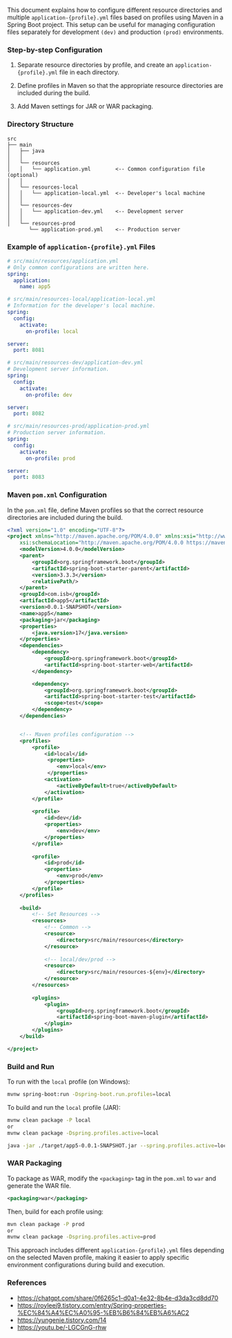 
This document explains how to configure different resource directories and multiple `application-{profile}.yml` files based on profiles using Maven in a Spring Boot project. This setup can be useful for managing configuration files separately for development `(dev)` and production `(prod)` environments.

### Step-by-step Configuration

1. Separate resource directories by profile, and create an `application-{profile}.yml` file in each directory.
   
2. Define profiles in Maven so that the appropriate resource directories are included during the build.

3. Add Maven settings for JAR or WAR packaging.

### Directory Structure

```
src
├── main
│   ├── java
│   │ 
│   └── resources
│   │   └── application.yml        <-- Common configuration file (optional)
│   │ 
│   └── resources-local
│   │   └── application-local.yml  <-- Developer's local machine
│   │ 
│   └── resources-dev
│   │   └── application-dev.yml    <-- Development server
│   │ 
│   └── resources-prod
       └── application-prod.yml    <-- Production server
```       

### Example of `application-{profile}.yml` Files

```yml
# src/main/resources/application.yml   
# Only common configurations are written here.
spring:
  application:
    name: app5
```

```yml
# src/main/resources-local/application-local.yml 
# Information for the developer's local machine.
spring:
  config:
    activate:
      on-profile: local

server:
  port: 8081
```

```yml
# src/main/resources-dev/application-dev.yml 
# Development server information.
spring:
  config:
    activate:
      on-profile: dev

server:
  port: 8082
```

```yml
# src/main/resources-prod/application-prod.yml 
# Production server information.
spring:
  config:
    activate:
      on-profile: prod

server:
  port: 8083  
```

### Maven `pom.xml` Configuration

In the `pom.xml` file, define Maven profiles so that the correct resource directories are included during the build.

```xml
<?xml version="1.0" encoding="UTF-8"?>
<project xmlns="http://maven.apache.org/POM/4.0.0" xmlns:xsi="http://www.w3.org/2001/XMLSchema-instance"
	xsi:schemaLocation="http://maven.apache.org/POM/4.0.0 https://maven.apache.org/xsd/maven-4.0.0.xsd">
	<modelVersion>4.0.0</modelVersion>
	<parent>
		<groupId>org.springframework.boot</groupId>
		<artifactId>spring-boot-starter-parent</artifactId>
		<version>3.3.3</version>
		<relativePath/>
	</parent>
	<groupId>com.isb</groupId>
	<artifactId>app5</artifactId>
	<version>0.0.1-SNAPSHOT</version>
    <name>app5</name>
    <packaging>jar</packaging> 
	<properties>
		<java.version>17</java.version>
	</properties>
	<dependencies>
		<dependency>
			<groupId>org.springframework.boot</groupId>
			<artifactId>spring-boot-starter-web</artifactId>
		</dependency>

		<dependency>
			<groupId>org.springframework.boot</groupId>
			<artifactId>spring-boot-starter-test</artifactId>
			<scope>test</scope>
		</dependency>
	</dependencies>


	<!-- Maven profiles configuration -->
	<profiles>
		<profile>
			<id>local</id>
			 <properties>
			 	<env>local</env>
			 </properties>
			<activation>
				<activeByDefault>true</activeByDefault>
			</activation>
		</profile>
		
	    <profile>
	        <id>dev</id>
	        <properties>
	            <env>dev</env>
	        </properties>	        
	    </profile>
	    
	    <profile>
	        <id>prod</id>
	        <properties>
	            <env>prod</env>
	        </properties>
	    </profile>	    
	</profiles>
	
	<build>
		<!-- Set Resources -->
		<resources>
			<!-- Common -->
			<resource>
				<directory>src/main/resources</directory>
			</resource>
			
			<!-- local/dev/prod -->
			<resource>
            	<directory>src/main/resources-${env}</directory>
        	</resource>
		</resources>
		
		<plugins>
			<plugin>
				<groupId>org.springframework.boot</groupId>
				<artifactId>spring-boot-maven-plugin</artifactId>
			</plugin>
		</plugins>
	</build>

</project>
```

### Build and Run

To run with the `local` profile (on Windows):

```bash
mvnw spring-boot:run -Dspring-boot.run.profiles=local
```

To build and run the `local` profile (JAR):

```bash
mvnw clean package -P local
or
mvnw clean package -Dspring.profiles.active=local

java -jar ./target/app5-0.0.1-SNAPSHOT.jar --spring.profiles.active=local
```

### WAR Packaging

To package as WAR, modify the `<packaging>` tag in the `pom.xml` to `war` and generate the WAR file.

```xml
<packaging>war</packaging>
```

Then, build for each profile using:

```bash
mvn clean package -P prod
or
mvnw clean package -Dspring.profiles.active=prod
```

This approach includes different `application-{profile}.yml` files depending on the selected Maven profile, making it easier to apply specific environment configurations during build and execution.

### References
* https://chatgpt.com/share/0f6265c1-d0a1-4e32-8b4e-d3da3cd8dd70
* https://royleej9.tistory.com/entry/Spring-properties-%EC%84%A4%EC%A0%95-%EB%B6%84%EB%A6%AC2  
* https://yungenie.tistory.com/14
* https://youtu.be/-LGCGnG-rhw

